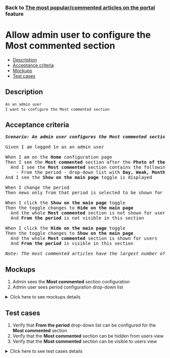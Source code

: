 ### Back to [The most popular/commented articles on the portal](../../) feature

# Allow admin user to configure the Most commented section

- [Description](#description)
- [Acceptance criteria](#acceptance-criteria)
- [Mockups](#mockups)
- [Test cases](#test-cases)

## Description

    As an admin user
    I want to configure the Most commented section

## Acceptance criteria

<pre>
<b><i>Scenario: An admin user configures the Most commented section for the whole site from the Home page</i></b>

Given I am logged in as an admin user

When I am on the <b>Home</b> configuration page
Then I see the <b>Most commented</b> section after the <b>Photo of the day</b> section
  And I see the <b>Most commented</b> section contains the following:
    - From the period - drop-down list with <b>Day, Weak, Month, and Year</b> values (<b>Month</b> is the default value)
And I see the <b>Show on the main page</b> toggle is displayed

When I change the period
Then news only from that period is selected to be shown for the user

When I click the <b>Show on the main page</b> toggle
Then the toggle changes to <b>Hide on the main page</b>
  And the whole <b>Most commented</b> section is not shown for users
  And <b>From the period</b> is not visible in this section

When I click the <b>Hide on the main page</b> toggle
Then the toggle changes to <b>Show on the main page</b>
  And the whole <b>Most commented</b> section is shown for users
  And <b>From the period</b> is visible in this section

<i>Note: The most commented articles have the largest number of comments during a selected period of time in the whole news scope for the active page. This section is configured for the whole site and is context-sensitive.</i>
</pre>

## Mockups

1. Admin sees the <b>Most commented</b> section configuration
2. Admin user sees period configuration drop-down list

<details>
  <summary>Click here to see mockups details</summary>

**1. Admin sees the Most commented section configuration:**

![Admin sees the Most commented section configuration](/products/sport_news_portal/web_application_features/most_popular_and_commented/images/most_popular_commented_configuration.png)

**2. Admin user sees period configuration drop-down list:**

![Admin user sees period configuration drop-down list](/products/sport_news_portal/web_application_features/most_popular_and_commented/images/most_popular_commented_configuration_period.png)

</details>

## Test cases

1. Verify that <b>From the period</b> drop-down list can be configured for the <b>Most commented</b> section
2. Verify that the <b>Most commented</b> section can be hidden from users view
3. Verify that the <b>Most commented</b> section can be visible to users view

<details>
  <summary>Click here to see test cases details</summary>

### **#1. Verify that From the period drop-down list can be configured for the Most commented section**

|Preconditions|Steps|Expected result
--------------|-----|----------
|- Go to the Sports Hub home page</br>- Log in with admin account</br>- Go to the <b>Home</b> configuration page > <b>Most commented</b> section|1) Click <b>From the period</b> drop-down list</br>2) Select <b>Day, Week, Month</b>, or <b>Year</b> value|2) The <b>Most commented</b> section displays the most visited last day, week, month, or year articles|

### **#2. Verify that the Most commented section can be hidden from users view**

|Preconditions|Steps|Expected result
--------------|-----|----------
|- Go to the Sports Hub home page</br>- Log in with admin account</br>- Go to the <b>Home</b> configuration page > <b>Most commented</b> section</br>- There is the <b>Show on the main page</b> toggle|1) Examine the <b>Most commented</b> section</br>2) Click the <b>Show on the main page</b> toggle|2) The toggle changes to <b>Hide on the main page</b>. The <b>Most commented</b> section is not visible to users on all pages|

### **#3. Verify that the Most commented section can be visible to users view**

|Preconditions|Steps|Expected result
--------------|-----|----------
|- Go to the Sports Hub home page</br>- Log in with admin account</br>- Go to the <b>Home</b> configuration page > <b>Most commented</b> section</br>- There is the <b>Hide on the main page</b> toggle|1) Examine the <b>Most commented</b> section</br>2) Click the <b>Hide on the main page</b> toggle|2) The <b>Most commented</b> section is visible to users|
</details>
